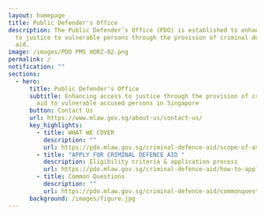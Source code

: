 ```yaml
---
layout: homepage
title: Public Defender's Office
description: The Public Defender’s Office (PDO) is established to enhance access
  to justice to vulnerable persons through the provision of criminal defence
  aid.
image: /images/PDO PMS HORZ-02.png
permalink: /
notification: ""
sections:
  - hero:
      title: Public Defender's Office
      subtitle: Enhancing access to justice through the provision of criminal defence
        aid to vulnerable accused persons in Singapore
      button: Contact Us
      url: https://www.mlaw.gov.sg/about-us/contact-us/
      key_highlights:
        - title: WHAT WE COVER
          description: ""
          url: https://pdo.mlaw.gov.sg/criminal-defence-aid/scope-of-assistance/
        - title: "APPLY FOR CRIMINAL DEFENCE AID "
          description: Eligibility criteria & application process
          url: https://pdo.mlaw.gov.sg/criminal-defence-aid/how-to-apply/
        - title: Common Questions
          description: ""
          url: https://pdo.mlaw.gov.sg/criminal-defence-aid/commonquestions/
      background: /images/figure.jpg
---
```


